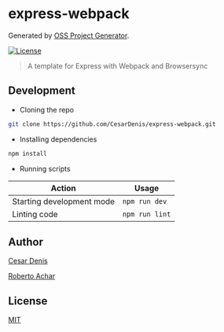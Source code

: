 # express-webpack

Generated by [OSS Project Generator](http://bit.ly/generator-oss-project).

[![License][license-badge]][license-url]

> A template for Express with Webpack and Browsersync

## Development

* Cloning the repo

```bash
git clone https://github.com/CesarDenis/express-webpack.git
```

* Installing dependencies

```bash
npm install
```

* Running scripts

Action | Usage
---    | ---
Starting development mode                | `npm run dev`
Linting code                             | `npm run lint`

## Author

[Cesar Denis](https://twitter.com/CesarDenis)

[Roberto Achar](https://twitter.com/roberoachar)

## License

[MIT](https://github.com/CesarDenis/express-webpack/blob/master/LICENSE)

[license-badge]: https://img.shields.io/github/license/CesarDenis/express-webpack.svg
[license-url]: https://opensource.org/licenses/MIT
